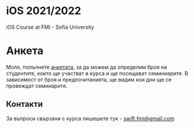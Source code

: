 # iOS 2021/2022
iOS Course at FMI - Sofia University

# Анкета

Моля, попълнете [анкетата](https://forms.gle/qz4cH1BykjsUJN7CA), за да можем да определим броя на студентите, които ще участват в курса и ще посещават семиниарите.
В зависимост от броя и предпочитанията, ще видим кои дни ще се провеждат семинарите.

## Контакти
За въпроси свързани с курса пишешете тук - swift.fmi@gmail.com
